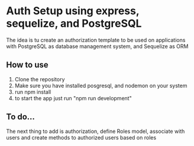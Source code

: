 # Auth Setup using express, sequelize, and PostgreSQL

The idea is tu create an authorization template to be used on applications with PostgreSQL as database management 
system, and Sequelize as ORM

## How to use

1. Clone the repository
2. Make sure you have installed posgresql, and nodemon on your system
3. run npm install
4. to start the app just run "npm run development"


## To do...

The next thing to add is authorization, define Roles model, associate with users
and create methods to authorized users based on roles